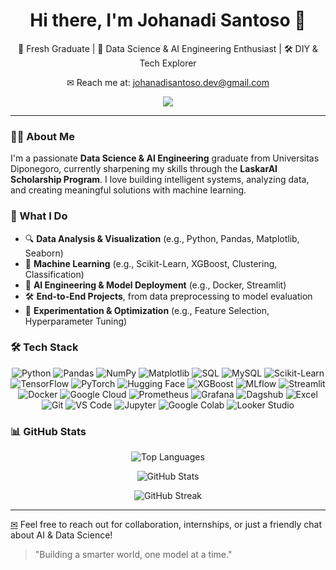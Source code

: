 <h1 align="center">Hi there, I'm Johanadi Santoso 👋</h1>
<p align="center">
  🚀 Fresh Graduate | 🤖 Data Science & AI Engineering Enthusiast | 🛠️ DIY & Tech Explorer
</p>
<p align="center">
  ✉ Reach me at: <a href="mailto:johanadisantoso.dev@gmail.com">johanadisantoso.dev@gmail.com</a>
</p>
<p align="center">
<!--   <a href="https://github.com/johanadis"><img src="https://img.shields.io/github/followers/johanadis?label=GitHub&style=social" /></a> -->
  <a href="https://www.linkedin.com/in/johanadi/"><img src="https://img.shields.io/badge/LinkedIn-Connect-blue?logo=linkedin" /></a>
</p>


---

### 👨‍💻 About Me

I'm a passionate **Data Science & AI Engineering** graduate from Universitas Diponegoro, currently sharpening my skills through the **LaskarAI Scholarship Program**. I love building intelligent systems, analyzing data, and creating meaningful solutions with machine learning.

### 🔬 What I Do

- 🔍 **Data Analysis & Visualization** (e.g., Python, Pandas, Matplotlib, Seaborn)
- 🧠 **Machine Learning** (e.g., Scikit-Learn, XGBoost, Clustering, Classification)
- 🤖 **AI Engineering & Model Deployment** (e.g., Docker, Streamlit)
- 🛠️ **End-to-End Projects**, from data preprocessing to model evaluation
- 🧪 **Experimentation & Optimization** (e.g., Feature Selection, Hyperparameter Tuning)


### 🛠 Tech Stack

<p align="center">
  <img src="https://img.shields.io/badge/Python-3776AB?style=for-the-badge&logo=python&logoColor=white" alt="Python"/>
  <img src="https://img.shields.io/badge/Pandas-150458?style=for-the-badge&logo=pandas&logoColor=white" alt="Pandas"/>
  <img src="https://img.shields.io/badge/Numpy-013243?style=for-the-badge&logo=numpy&logoColor=white" alt="NumPy"/>
  <img src="https://img.shields.io/badge/Matplotlib-11557C?style=for-the-badge&logo=matplotlib&logoColor=white" alt="Matplotlib"/>
  <img src="https://img.shields.io/badge/SQL-4479A1?style=for-the-badge&logo=postgresql&logoColor=white" alt="SQL"/>
  <img src="https://img.shields.io/badge/MySQL-005C84?style=for-the-badge&logo=mysql&logoColor=white" alt="MySQL"/>
  <img src="https://img.shields.io/badge/Scikit--Learn-F7931E?style=for-the-badge&logo=scikit-learn&logoColor=white" alt="Scikit-Learn"/>
  <img src="https://img.shields.io/badge/TensorFlow-FF6F00?style=for-the-badge&logo=tensorflow&logoColor=white" alt="TensorFlow"/>
  <img src="https://img.shields.io/badge/PyTorch-EE4C2C?style=for-the-badge&logo=pytorch&logoColor=white" alt="PyTorch"/>
  <img src="https://img.shields.io/badge/HuggingFace-FCC624?style=for-the-badge&logo=huggingface&logoColor=black" alt="Hugging Face"/>
  <img src="https://img.shields.io/badge/XGBoost-AA0000?style=for-the-badge&logo=apache-spark&logoColor=white" alt="XGBoost"/>
  <img src="https://img.shields.io/badge/MLflow-1E6EAB?style=for-the-badge&logo=dataiku&logoColor=white" alt="MLflow"/>
  <img src="https://img.shields.io/badge/Streamlit-FF4B4B?style=for-the-badge&logo=streamlit&logoColor=white" alt="Streamlit"/>
  <img src="https://img.shields.io/badge/Docker-2496ED?style=for-the-badge&logo=docker&logoColor=white" alt="Docker"/>
  <img src="https://img.shields.io/badge/GCP-4285F4?style=for-the-badge&logo=google-cloud&logoColor=white" alt="Google Cloud"/>
  <img src="https://img.shields.io/badge/Prometheus-E6522C?style=for-the-badge&logo=prometheus&logoColor=white" alt="Prometheus"/>
  <img src="https://img.shields.io/badge/Grafana-F46800?style=for-the-badge&logo=grafana&logoColor=white" alt="Grafana"/>
  <img src="https://img.shields.io/badge/Dagshub-FF5000?style=for-the-badge&logo=dagshub&logoColor=white" alt="Dagshub"/>
  <img src="https://img.shields.io/badge/Excel-217346?style=for-the-badge&logo=microsoft-excel&logoColor=white" alt="Excel"/>
  <img src="https://img.shields.io/badge/Git-F05032?style=for-the-badge&logo=git&logoColor=white" alt="Git"/>
  <img src="https://img.shields.io/badge/VS%20Code-007ACC?style=for-the-badge&logo=visual-studio-code&logoColor=white" alt="VS Code"/>
  <img src="https://img.shields.io/badge/Jupyter-F37626?style=for-the-badge&logo=jupyter&logoColor=white" alt="Jupyter"/>
  <img src="https://img.shields.io/badge/Google%20Colab-F9AB00?style=for-the-badge&logo=google-colab&logoColor=black" alt="Google Colab"/>
  <img src="https://img.shields.io/badge/Looker%20Studio-4285F4?style=for-the-badge&logo=google-analytics&logoColor=white" alt="Looker Studio"/>
</p>


### 📊 GitHub Stats
<p align="center">
  <img src="https://github-readme-stats.vercel.app/api/top-langs/?username=johanadis&theme=dark&hide_border=false&include_all_commits=false&count_private=false&layout=compact" alt="Top Languages" />
</p>
<p align="center">
  <img src="https://github-readme-stats.vercel.app/api?username=johanadis&theme=dark&hide_border=false&include_all_commits=false&count_private=false" alt="GitHub Stats" />
</p>
<p align="center">
  <img src="https://github-readme-streak-stats.herokuapp.com/?user=johanadis&theme=dark&hide_border=false" alt="GitHub Streak" />
</p>

---
<a href="mailto:johanadi.santoso@gmail.com">✉</a> Feel free to reach out for collaboration, internships, or just a friendly chat about AI & Data Science!
> "Building a smarter world, one model at a time."

